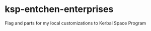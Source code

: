 ksp-entchen-enterprises
=======================

Flag and parts for my local customizations to Kerbal Space Program

